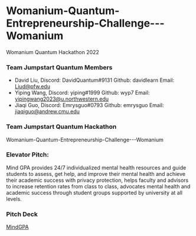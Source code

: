 # Womanium-Quantum-Entrepreneurship-Challenge---Womanium
Womanium Quantum Hackathon 2022

### Team Jumpstart Quantum Members
 - David Liu, Discord: DavidQuantum#9131  Github: davidlearn   Email: Liud@pfw.edu
 - Yiping Wang, Discord: yiping#1999  Github: wyp7         Email: yipingwang2023@u.northwestern.edu
 - Jiaqi Guo,   Discord: Emrysguo#0793 Github: emrysguo     Email: jiaqiguo@andrew.cmu.edu

### Team Jumpstart Quantum Hackathon
Womanium-Quantum-Entrepreneurship-Challenge---Womanium

### Elevator Pitch:
Mind GPA provides 24/7 individualized mental health resources and guide students to assess, get help, and improve their mental health and achieve their academic success with privacy protection, helps faculty and advisors to increase retention rates from class to class, advocates mental health and academic success through student groups supported by university at all levels.

### Pitch Deck
<a href="MindGPAPitch.pptx"> MindGPA </a>

